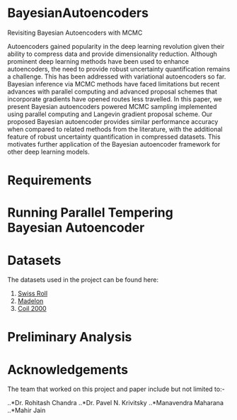 # BayesianAutoencoders
Revisiting Bayesian Autoencoders with MCMC

Autoencoders gained popularity in the deep learning revolution given their ability to compress data and provide dimensionality reduction. Although prominent deep learning methods have been used to enhance autoencoders, the need to provide robust uncertainty quantification remains a challenge. This has been addressed with variational autoencoders so far. Bayesian inference via MCMC methods have faced limitations but recent advances with parallel computing and advanced proposal schemes that incorporate gradients have opened routes less travelled. In this paper, we present Bayesian autoencoders powered MCMC sampling implemented using parallel computing and Langevin gradient proposal scheme. Our proposed Bayesian autoencoder provides similar performance accuracy when compared to related methods from the literature, with the additional feature of robust uncertainty quantification in compressed datasets. This motivates further application of the Bayesian autoencoder framework for other deep learning models.


# Requirements

# Running Parallel Tempering Bayesian Autoencoder

# Datasets

The datasets used in the project can be found here:

1. [Swiss Roll](https://scikit-learn.org/stable/modules/generated/sklearn.datasets.make_swiss_roll.html)
2. [Madelon](https://archive.ics.uci.edu/ml/datasets/madelon)
3. [Coil 2000](https://archive.ics.uci.edu/ml/datasets/Insurance+Company+Benchmark+(COIL+2000))


# Preliminary Analysis

# Acknowledgements

The team that worked on this project and paper include but not limited to:-

..*Dr. Rohitash Chandra
..*Dr. Pavel N. Krivitsky
..*Manavendra Maharana
..*Mahir Jain

